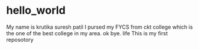 # hello_world
My name is krutika suresh patil
I pursed my FYCS from ckt college which is the one of the best college in my area.
ok bye.
life
This is my first reposotory
